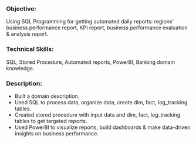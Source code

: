 ### **Objective**: 
Using SQL Programming for getting automated daily reports: regions’ business performance report, KPI report, business performance evaluation & analysis report.

### **Technical Skills**:
SQL, Stored Procedure, Automated reports, PowerBI, Banking domain knowledge.

### **Description**:
-	Built a domain description.
-	Used SQL to process data, organize data, create dim, fact, log_tracking tables.
-	Created stored procedure with input data and dim, fact, log_tracking tables to get targeted reports.
-	Used PowerBI to visualize reports, build dashboards & make data-driven insights on business performance.
